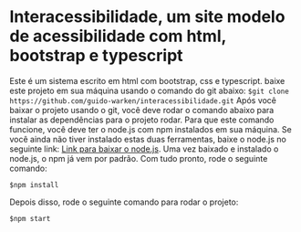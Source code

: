 # Interacessibilidade, um site modelo de acessibilidade com html, bootstrap e typescript
Este é um sistema escrito em html com bootstrap, css e typescript. baixe este projeto em sua máquina usando o comando do git abaixo:
`$git clone https://github.com/guido-warken/interacessibilidade.git`
Após você baixar o projeto usando o git, você deve rodar o comando abaixo para instalar as dependências para o projeto rodar.
Para que este comando funcione, você deve ter o node.js com npm instalados em sua máquina. Se você ainda não tiver instalado estas duas ferramentas, baixe o node.js no seguinte link:
[Link para baixar o node.js](https://nodejs.org/pt-br/download/).
Uma vez baixado e instalado o node.js, o npm já vem por padrão. Com tudo pronto, rode o seguinte comando:

`$npm install`

Depois disso, rode o seguinte comando para rodar o projeto:

`$npm start`